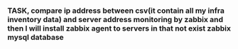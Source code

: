 ### TASK, compare ip address between csv(it contain all my infra inventory data) and server address monitoring by zabbix and then I will install zabbix agent to servers in that not exist zabbix mysql database